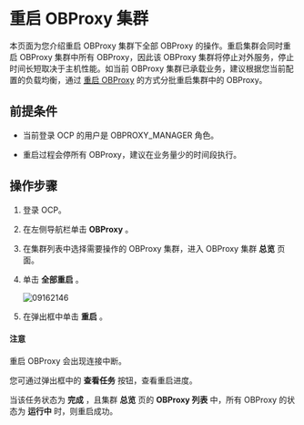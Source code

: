 重启 OBProxy 集群
==================================

本页面为您介绍重启 OBProxy 集群下全部 OBProxy 的操作。重启集群会同时重启 OBProxy 集群中所有 OBProxy，因此该 OBProxy 集群将停止对外服务，停止时间长短取决于主机性能。如当前 OBProxy 集群已承载业务，建议根据您当前配置的负载均衡，通过 [重启 OBProxy](../8.obproxy/4.restart-obproxy-cluster.md) 的方式分批重启集群中的 OBProxy。

前提条件
-------------------------

* 当前登录 OCP 的用户是 OBPROXY_MANAGER 角色。

* 重启过程会停所有 OBProxy，建议在业务量少的时间段执行。

操作步骤
-------------------------

1. 登录 OCP。

2. 在左侧导航栏单击 **OBProxy** 。

3. 在集群列表中选择需要操作的 OBProxy 集群，进入 OBProxy 集群 **总览** 页面。

4. 单击 **全部重启** 。

   ![09162146](https://obbusiness-private.oss-cn-shanghai.aliyuncs.com/doc/img/ocp/403-ce/%E9%87%8D%E5%90%AFodp.png)

5. 在弹出框中单击 **重启** 。

  <main id="notice" type='notice'>
    <h4>注意</h4>
    <p>重启 OBProxy 会出现连接中断。</p>
  </main>

   您可通过弹出框中的 **查看任务** 按钮，查看重启进度。

   当该任务状态为 **完成** ，且集群 **总览** 页的 **OBProxy 列表** 中，所有 OBProxy 的状态为 **运行中** 时，则重启成功。
